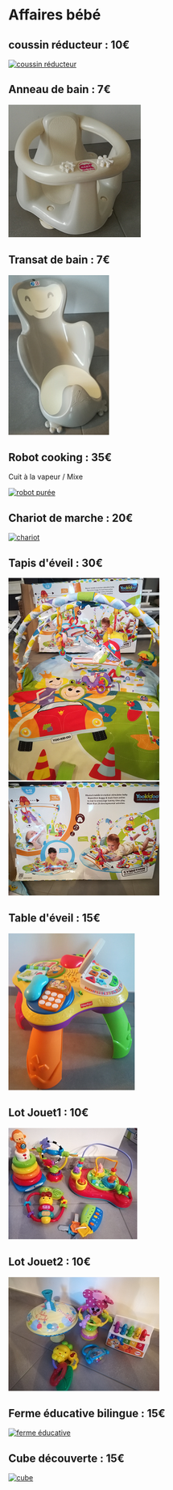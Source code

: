 # **Affaires bébé**

## **coussin réducteur** : 10€
[![coussin réducteur](https://github.com/AudePl/Affaire-b-b-/blob/main/images/r%C3%A9ducteur-small.png)][anneau de bain]


## **Anneau de bain** : 7€
[![anneau de bain](https://github.com/AudePl/Affaire-b-b-/blob/main/images/anneau%20bain-small.png)][anneau de bain]

## **Transat de bain** : 7€
[![transat de bain](https://github.com/AudePl/Affaire-b-b-/blob/main/images/transat%20bain-small.png)][transat de bain]

## **Robot cooking** : 35€
Cuit à la vapeur / Mixe

[![robot purée](https://github.com/AudePl/Affaire-b-b-/blob/main/images/robot%20pur%C3%A9e2-small.png)][robot puréé]

## **Chariot de marche** : 20€
[![chariot](https://github.com/AudePl/Affaire-b-b-/blob/main/images/d%C3%A9ambulateur-small.png)][chariot]

## **Tapis d'éveil** : 30€
[![tapis1](https://github.com/AudePl/Affaire-b-b-/blob/main/images/tapis%20eveil%201-small.png)][tapis1]
[![tapis2](https://github.com/AudePl/Affaire-b-b-/blob/main/images/tapis%20eveil%202-small.png)][tapis2]

## **Table d'éveil** : 15€
[![table](https://github.com/AudePl/Affaire-b-b-/blob/main/images/table%20eveil-small.png)][table]

## **Lot Jouet1** : 10€
[![lot jouet1](https://github.com/AudePl/Affaire-b-b-/blob/main/images/lot%20jouet%201-small.png)][lot jouet1]

## **Lot Jouet2** : 10€
[![lot jouet2](https://github.com/AudePl/Affaire-b-b-/blob/main/images/lot%20jouet%202-small.png)][lot jouet2]

## **Ferme éducative bilingue** : 15€
[![ferme éducative](https://github.com/AudePl/Affaire-b-b-/blob/main/images/jeu%20%C3%A9veil3-small.png)][ferme éducative]

## **Cube découverte** : 15€
[![cube](https://github.com/AudePl/Affaire-b-b-/blob/main/images/jeu%20%C3%A9veil4-small.png)][cube]

[coussin réducteur]:https://github.com/AudePl/Affaire-b-b-/blob/main/images/r%C3%A9ducteur.png
[anneau de bain]:https://github.com/AudePl/Affaire-b-b-/blob/main/images/anneau%20bain.png
[transat de bain]:https://github.com/AudePl/Affaire-b-b-/blob/main/images/transat%20bain.png
[robot puréé]:https://github.com/AudePl/Affaire-b-b-/blob/main/images/robot%20pur%C3%A9e2-small.png
[chariot]:https://github.com/AudePl/Affaire-b-b-/blob/main/images/d%C3%A9ambulateur-small.png
[tapis1]:https://github.com/AudePl/Affaire-b-b-/blob/main/images/tapis%20eveil%201-small.png
[tapis2]:https://github.com/AudePl/Affaire-b-b-/blob/main/images/tapis%20eveil%202-small.png
[table]:https://github.com/AudePl/Affaire-b-b-/blob/main/images/table%20eveil-small.png
[lot jouet1]:https://github.com/AudePl/Affaire-b-b-/blob/main/images/lot%20jouet%201-small.png
[lot jouet2]:https://github.com/AudePl/Affaire-b-b-/blob/main/images/lot%20jouet%202-small.png
[ferme éducative]:https://github.com/AudePl/Affaire-b-b-/blob/main/images/jeu%20%C3%A9veil3-small.png
[cube]:https://github.com/AudePl/Affaire-b-b-/blob/main/images/jeu%20%C3%A9veil4-small.png
